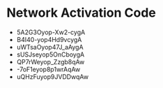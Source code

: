 # Network Activation Code
* 5A2G3Oyop-Xw2-cygA
* B4I40-yop4Hd9vcygA
* uWTsaOyop47J_aAygA
* sUSJseyop5OnCboygA
* QP7rWeyop_Zzgb8qAw
* -7oF1eyop8p1wrAqAw
* uQHzFuyop9JVDDwqAw